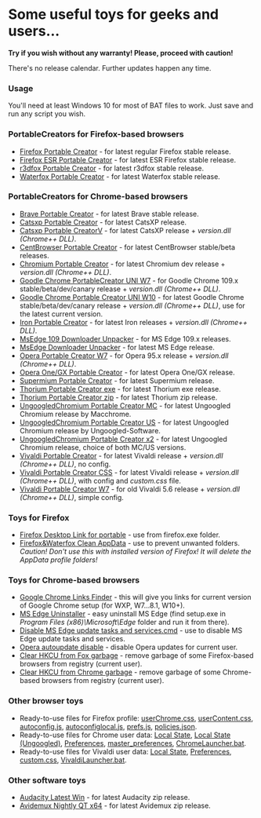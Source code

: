 # Some useful toys for geeks and users...

**Try if you wish without any warranty!
Please, proceed with caution!**


There's no release calendar.
Further updates happen any time.



### Usage

You'll need at least Windows 10 for most of BAT files to work.
Just save and run any script you wish.



### PortableCreators for Firefox-based browsers
- [Firefox Portable Creator](/BAT_SA/FirefoxPortableCreator.bat) - for latest regular Firefox stable release.
- [Firefox ESR Portable Creator](/BAT_SA/FirefoxEsrPortableCreator.bat) - for latest ESR Firefox stable release.
- [r3dfox Portable Creator](/BAT_SA/r3dfoxPortableCreator.bat) - for latest r3dfox stable release.
- [Waterfox Portable Creator](/BAT_SA/WaterfoxPortableCreator.bat) - for latest Waterfox stable release.



### PortableCreators for Chrome-based browsers
- [Brave Portable Creator](/BAT_SA/BravePortableCreator.cmd) - for latest Brave stable release.
- [Catsxp Portable Creator](/BAT_SA/CatsxpPortableCreator.cmd) - for latest CatsXP release.
- [Catsxp Portable CreatorV](/BAT_SA/CatsxpPortableCreatorV.cmd) - for latest CatsXP release + *version.dll (Chrome++ DLL)*.
- [CentBrowser Portable Creator](/BAT_SA/CentBrowserPortableCreator.cmd) - for latest CentBrowser stable/beta releases.
- [Chromium Portable Creator](/BAT_SA/ChromiumPortableCreator.cmd) - for latest Chromium dev release + *version.dll (Chrome++ DLL)*.
- [Goodle Chrome PortableCreator UNI W7](/BAT_SA/GChromePortableCreatorUNI_W7.bat) - for Goodle Chrome 109.x stable/beta/dev/canary release + *version.dll (Chrome++ DLL)*.
- [Goodle Chrome Portable Creator UNI W10](/BAT_SA/GChromePortableCreatorUNI_W10.bat) - for latest Goodle Chrome stable/beta/dev/canary release + *version.dll (Chrome++ DLL)*, use for the latest current version.
- [Iron Portable Creator](/BAT_SA/IronPortableCreator.cmd) - for latest Iron releases + *version.dll (Chrome++ DLL)*.
- [MsEdge 109 Downloader Unpacker](/BAT_SA/MsEdge109_DownloaderUnpacker-http.bat) - for MS Edge 109.x releases.
- [MsEdge Downloader Unpacker](/BAT_SA/MsEdge_DownloaderUnpacker.bat) - for latest MS Edge release.
- [Opera Portable Creator W7](/BAT_SA/OperaPortableCreator_W7.bat) - for Opera 95.x release + *version.dll (Chrome++ DLL)*.
- [Opera One/GX Portable Creator](/BAT_SA/OperaGXPortableCreator.bat) - for latest Opera One/GX release.
- [Supermium Portable Creator](/BAT_SA/SupermiumPortableCreator.cmd) - for latest Supermium release.
- [Thorium Portable Creator exe](/BAT_SA/ThoriumPortableCreatorExe.cmd) - for latest Thorium exe release.
- [Thorium Portable Creator zip](/BAT_SA/ThoriumPortableCreatorZip.cmd) - for latest Thorium zip release.
- [UngoogledChromium Portable Creator MC](/BAT_SA/UngoogledChromiumPortableCreatorM.cmd) - for latest Ungoogled Chromium release by Macchrome.
- [UngoogledChromium Portable Creator US](/BAT_SA/UngoogledChromiumPortableCreatorU.cmd) - for latest Ungoogled Chromium release by Ungoogled-Software.
- [UngoogledChromium Portable Creator x2](/BAT_SA/UngoogledChromiumPortableCreatorX2.cmd) - for latest Ungoogled Chromium release, choice of both MC/US versions.
- [Vivaldi Portable Creator](/BAT_SA/VivaldiPortableCreator.cmd) - for latest Vivaldi release + *version.dll (Chrome++ DLL)*, no config.
- [Vivaldi Portable Creator CSS](/BAT_SA/VivaldiPortableCreator+CSS.cmd) - for latest Vivaldi release + *version.dll (Chrome++ DLL)*, with config and *custom.css* file.
- [Vivaldi Portable Creator W7](/BAT_SA/VivaldiPortableCreator_W7.cmd) - for old Vivaldi 5.6 release + *version.dll (Chrome++ DLL)*, simple config.



### Toys for Firefox
- [Firefox Desktop Link for portable](/BAT_SA/FirefoxDesktopLink_portable.bat) - use from firefox.exe folder.
- [Firefox&Waterfox Clean AppData](/BAT_SA/Firefox-Waterfox-CleanAppData.bat) - use to prevent unwanted folders. *Caution! Don't use this with installed version of Firefox! It will delete the AppData profile folders!*



### Toys for Chrome-based browsers
- [Google Chrome Links Finder](/BAT_SA/GChrome_LinksFinder.bat) - this will give you links for current version of Google Chrome setup (for WXP, W7…8.1, W10+).
- [MS Edge Uninstaller](/BAT_SA/MsEdgeUninstall.bat) - easy uninstall MS Edge (find setup.exe in *Program Files (x86)\Microsoft\Edge* folder and run it from there).
- [Disable MS Edge update tasks and services.cmd](/BAT_SA/Disable%20MS%20Edge%20update%20tasks%20and%20services.cmd) - use to disable MS Edge update tasks and services.
- [Opera autoupdate disable](/BAT_SA/REG_opera_autoupdate_disabled.bat) - disable Opera updates for current user.
- [Clear HKCU from Fox garbage](/BAT_SA/Clear-HKCU-Fox.reg) - remove garbage of some Firefox-based browsers from registry (current user).
- [Clear HKCU from Chrome garbage](/BAT_SA/Clear-HKCU-Chrome.reg) - remove garbage of some Chrome-based browsers from registry (current user).



### Other browser toys
- Ready-to-use files for Firefox profile: [userChrome.css](/Firefox/userChrome.css), [userContent.css](/Firefox/userContent.css), [autoconfig.js](/Firefox/autoconfig.js), [autoconfiglocal.js](/Firefox/autoconfiglocal.js), [prefs.js](/Firefox/prefs.js), [policies.json](/Firefox/policies.json).
- Ready-to-use files for Chrome user data: [Local State](/Chrome/Local%20State), [Local State (Ungoogled)](/Chrome/Local%20State%20Ungoogled), [Preferences](/Chrome/Preferences), [master_preferences](/Chrome/master_preferences), [ChromeLauncher.bat](/Chrome/ChromeLauncher.bat).
- Ready-to-use files for Vivaldi user data: [Local State](/Vivaldi/Local%20State), [Preferences](/Vivaldi/Preferences), [custom.css](/Vivaldi/custom.css), [VivaldiLauncher.bat](/Vivaldi/VivaldiLauncher.bat).



### Other software toys
- [Audacity Latest Win](/BAT_SA/AudacityLatestWin.bat) - for latest Audacity zip release.
- [Avidemux Nightly QT x64](/BAT_SA/AvidemuxNightlyQTx64.bat) - for latest Avidemux zip release.


